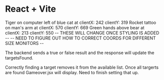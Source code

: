 # React + Vite

Tiger on computer left of blue cat at clientX: 242 clientY: 319
Rocket tattoo on man's arm at clientX: 570 clientY: 669
Green hands above bear at clientX: 213 clientY: 550
-- THESE WILL CHANGE ONCE STYLING IS ADDED --
-- NEED TO FIGURE OUT HOW TO CORRECT COORDS FOR DIFFERENT SIZE MONITORS --

The backend sends a true or false result and the response will update the targetsFound.

<!-- Need to create a gameover function when all 3 targets are found. -->
Correctly finding a target removes it from the available list.
Once all targerts are found Gameover.jsx will display. Need to finish setting that up.
